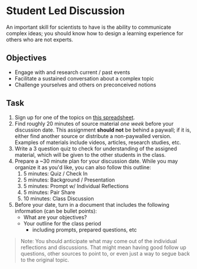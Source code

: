 # Student Led Discussion
An important skill for scientists to have is the ability to communicate complex ideas; you should know how to design a learning experience for others who are not experts.

## Objectives
- Engage with and research current / past events
- Facilitate a sustained conversation about a complex topic
- Challenge yourselves and others on preconceived notions

## Task
1. Sign up for one of the topics on [this spreadsheet](https://docs.google.com/spreadsheets/d/1nJOUDDJhE28lL0ZuWMGGz4xM0DEg_VxwNE5p6lmPdmk/edit#gid=1324278761).
2. Find roughly 20 minutes of source material _one week_ before your discussion date. This assignment **should not** be behind a paywall; if it is, either find another source or distribute a non-paywalled version. Examples of materials include videos, articles, research studies, etc.
3. Write a 3 question quiz to check for understanding of the assigned material, which will be given to the other students in the class.
4. Prepare a ~30 minute plan for your discussion date. While you may organize it as you'd like, you can also follow this outline:
   1. 5 minutes: Quiz / Check In
   2. 5 minutes: Background / Presentation
   3. 5 minutes: Prompt w/ Individual Reflections
   4. 5 minutes: Pair Share
   5. 10 minutes: Class Discussion
5. Before your date, turn in a document that includes the following information (can be bullet points):
   - What are your objectives?
   - Your outline for the class period
      - including prompts, prepared questions, etc

> Note: You should anticipate what may come out of the individual reflections and discussions. That might mean having good follow up questions, other sources to point to, or even just a way to segue back to the original topic.
